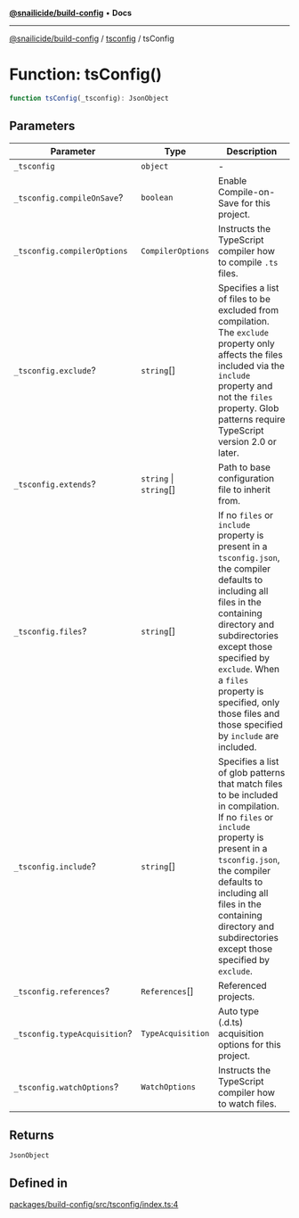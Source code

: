 [**@snailicide/build-config**](../../README.md) • **Docs**

---

[@snailicide/build-config](../../README.md) / [tsconfig](../README.md) / tsConfig

# Function: tsConfig()

```ts
function tsConfig(_tsconfig): JsonObject
```

## Parameters

| Parameter | Type | Description |
| --- | --- | --- |
| `_tsconfig` | `object` | - |
| `_tsconfig.compileOnSave`? | `boolean` | Enable Compile-on-Save for this project. |
| `_tsconfig.compilerOptions` | `CompilerOptions` | Instructs the TypeScript compiler how to compile `.ts` files. |
| `_tsconfig.exclude`? | `string`[] | Specifies a list of files to be excluded from compilation. The `exclude` property only affects the files included via the `include` property and not the `files` property. Glob patterns require TypeScript version 2.0 or later. |
| `_tsconfig.extends`? | `string` \| `string`[] | Path to base configuration file to inherit from. |
| `_tsconfig.files`? | `string`[] | If no `files` or `include` property is present in a `tsconfig.json`, the compiler defaults to including all files in the containing directory and subdirectories except those specified by `exclude`. When a `files` property is specified, only those files and those specified by `include` are included. |
| `_tsconfig.include`? | `string`[] | Specifies a list of glob patterns that match files to be included in compilation. If no `files` or `include` property is present in a `tsconfig.json`, the compiler defaults to including all files in the containing directory and subdirectories except those specified by `exclude`. |
| `_tsconfig.references`? | `References`[] | Referenced projects. |
| `_tsconfig.typeAcquisition`? | `TypeAcquisition` | Auto type (.d.ts) acquisition options for this project. |
| `_tsconfig.watchOptions`? | `WatchOptions` | Instructs the TypeScript compiler how to watch files. |

## Returns

`JsonObject`

## Defined in

[packages/build-config/src/tsconfig/index.ts:4](https://github.com/gbtunney/snailicide-monorepo/blob/e6e31fab4b5388ce50c23f623dbfd6064ce1a2f2/packages/build-config/src/tsconfig/index.ts#L4)

